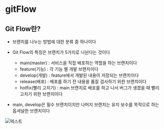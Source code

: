 # gitFlow

## Git Flow란?

* 브랜치를 나누는 방법에 대한 분류 중 하나이다
* Git Flow의 특징은 브랜치가 5가지로 나뉜다는 것이다
    * main(master) : 서비스을 직접 배포하는 역할을 하는 브랜치이다
    * feature(기능) : 각 기능 별 개발 브랜치이다
    * develop(개발) : feature에서 개발된 내용이 저장되는 브랜치이다
    * release(배포) : 배포를 하기 전 내용을 품질 검사하기 위한 브랜치이다
    * hotfix(빨리 고치기) : main 브랜치로 배포를 하고 나서 버그가 생겼을 때 빨리 고치기 위한 브랜치이다

* main, develop은 필수 브랜치이지만 나머지 브랜치는 유지 보수를 목적으로 하는 옵셔널한 브랜치이다

![텍스트](https://img1.daumcdn.net/thumb/R1280x0/?scode=mtistory2&fname=https%3A%2F%2Fblog.kakaocdn.net%2Fdn%2FsrKG9%2Fbtr2uggNS5A%2FOK72LJEGZtsKKW8FC5lCS1%2Fimg.png)
